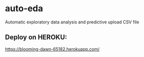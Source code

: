 # auto-eda
Automatic exploratory data analysis and predictive upload CSV file

## Deploy on HEROKU:
https://blooming-dawn-65182.herokuapp.com/
